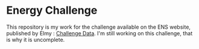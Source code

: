 # Energy Challenge
This repository is my work for the challenge available on the ENS website, published by Elmy : [Challenge Data](https://challengedata.ens.fr/participants/challenges/140/).
I'm still working on this challenge, that is why it is uncomplete.